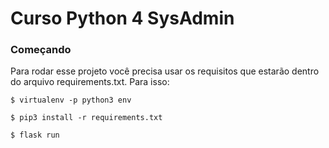 # Curso Python 4 SysAdmin

### Começando

Para rodar esse projeto você precisa usar os requisitos que estarão dentro do arquivo requirements.txt. Para isso:

```
$ virtualenv -p python3 env
```

```
$ pip3 install -r requirements.txt
```

```
$ flask run
```